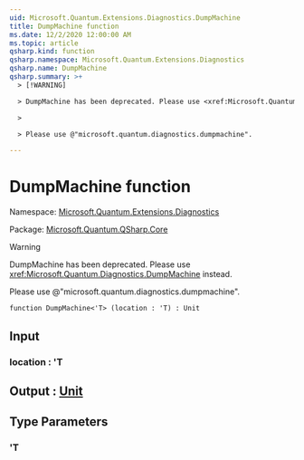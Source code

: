 ```yaml
---
uid: Microsoft.Quantum.Extensions.Diagnostics.DumpMachine
title: DumpMachine function
ms.date: 12/2/2020 12:00:00 AM
ms.topic: article
qsharp.kind: function
qsharp.namespace: Microsoft.Quantum.Extensions.Diagnostics
qsharp.name: DumpMachine
qsharp.summary: >+
  > [!WARNING]

  > DumpMachine has been deprecated. Please use <xref:Microsoft.Quantum.Diagnostics.DumpMachine> instead.

  >

  > Please use @"microsoft.quantum.diagnostics.dumpmachine".

---
```


# DumpMachine function

Namespace: [Microsoft.Quantum.Extensions.Diagnostics](xref:Microsoft.Quantum.Extensions.Diagnostics)

Package: [Microsoft.Quantum.QSharp.Core](https://nuget.org/packages/Microsoft.Quantum.QSharp.Core)


> [!WARNING]
> DumpMachine has been deprecated. Please use <xref:Microsoft.Quantum.Diagnostics.DumpMachine> instead.
>
> Please use @"microsoft.quantum.diagnostics.dumpmachine".



```qsharp
function DumpMachine<'T> (location : 'T) : Unit
```


## Input

### location : 'T





## Output : [Unit](xref:microsoft.quantum.lang-ref.unit)



## Type Parameters

### 'T

